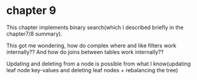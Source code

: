 # chapter 9

This chapter implements binary search(which I described briefly in the chapter7/8 summary).

This got me wondering, how do complex where and like filters work internally?? And how do joins between tables work internally??

Updating and deleting from a node is possible from what I know(updating leaf node key-values and deleting leaf nodes + rebalancing the tree)
